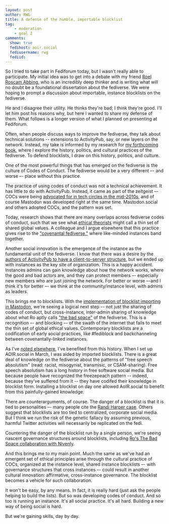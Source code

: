 ```yaml
---
layout: post
author: RWG
title: A defense of the humble, importable blocklist
tag:
    - moderation
    - goal 2
comments: 
  show: true
  fedihost: aoir.social
  fediusername: rwg
  fediid:
---
```

So I tried to take part in Fediforum today, but I wasn't really able to participate. My initial idea was to get into a debate with my friend [Roel Roscam Abbing](https://test.roelof.info/), who is an incredibly deep thinker and is writing what will no doubt be a foundational dissertation about the fediverse. We were hoping to prompt a discussion about importable, instance blocklists on the fediverse.

He and I disagree their utility. He thinks they're bad; I think they're good. I'll let him post his reasons why, but here I wanted to share my defense of them. What follows is a longer version of what I planned on presenting at Fediforum.

<!-- more -->

Often, when people discuss ways to improve the fediverse, they talk about technical solutions -- extensions to ActivityPub, say, or new layers on the network. Instead, my take is informed by my research for [my forthcoming book](/2023/08/17/OxfordUP.html), where I explore the history, politics, and cultural practices of the fediverse. To defend blocklists, I draw on this history, politics, and culture.

One of the most powerful things that has emerged on the fediverse is the culture of Codes of Conduct. The fediverse would be a very different –- and worse –- place without this practice.

The practice of using codes of conduct was not a technical achievement. It has little to do with ActivityPub. Instead, it came as part of the zeitgeist –- COCs were being [advocated for in tech circles in the mid-2010s](https://modelviewculture.com/pieces/codes-of-conduct-when-being-excellent-is-not-enough), and of course Mastodon was developed right at the same time. Mastodon.social and others adopted COCs, and the pattern was set.

Today, research shows that there are many overlaps across fediverse codes of conduct, such that we see what [ethical theorists](https://en.wikipedia.org/wiki/Iris_Marion_Young) might call a thin set of shared global values. A colleague and I argue elsewhere that this practice gives rise to the ["covenantal fediverse,"](https://www.tandfonline.com/doi/full/10.1080/1369118X.2022.2147400) where like-minded instances band together.

Another social innovation is the emergence of the instance as the fundamental unit of the fediverse. I know that there was a desire by the [authors of ActivityPub to have a client-to-server structure](https://www.w3.org/2013/socialweb/social-wg-charter.html), but we ended up with instances as the key site of organization. This is a happy accident. Instances admins can gain knowledge about how the network works, where the good and bad actors are, and they can protect members –- especially new members who are just joining the network. For better or worse –-and I think it's for better –- we think at the community/instance level, with admins as leaders.

This brings me to blocklists. With the [implementation of blocklist importing in Mastodon](https://github.com/mastodon/mastodon/releases/tag/v4.1.0), we're seeing a logical next step –- not just the sharing of codes of conduct, but cross-instance, inter-admin sharing of knowledge about what Ro aptly calls ["the bad space"](https://thebad.space/) of the fediverse. This is a recognition –- and blocking –- of the swath of the internet that fails to meet the thin set of global ethical values. Contemporary blocklists are a codification of early social practices, like #fediblock and backchanneling between covenantally-linked instances.

As I've [noted elsewhere](https://nextcloud.robertwgehl.org/index.php/s/G34Y5X2PoNBq5Xp), I've benefited from this history. When I set up AOIR.social in March, I was aided by imported blocklists. There is a great deal of knowledge on the fediverse about the patterns of "free speech absolutism" (read: racist, misogynist, transmisic, or CSAM-sharing). Free speech absolutism has a long history in free software social media. But because people have recognized the freezepeach pattern -- indeed, because they've suffered from it -- they have codifed their knowledge in blocklist form. Installing a blocklist on day one allowed AoIR.social to benefit from this painfully-gained knowledge.

There are counterarguments, of course. The danger of a blocklist is that it is tied to personalities –- many people cite the [Randi Harper case](https://medium.com/@obvious_humor/dont-use-randi-harper-s-blocklist-use-naziblocker-instead-db16cd666d49). Others suggest that blocklists are too tied to centralized, corporate social media. But I think we run the risk of the genetic fallacy by assuming previous, harmful Twitter activities will necessarily be replicated on the fedi.

Countering the danger of the blocklist run by a single person, we're seeing nascent governance structures around blocklists, including [Ro's The Bad Space collaboration with Nivenly](https://nivenly.org/docs/papers/fsep/).

And this brings me to my main point. Much the same as we've had an emergent set of ethical principles arise through the cultural practice of COCs, organized at the instance level, shared instance blocklists –- with governance structures that cross instances –- could result in another cultural innovation: affirmative, cross-instance governance. The blocklist becomes a vehicle for such collaboration.

It won't be easy, by any means. In fact, it is really hard (just ask the people helping to build the lists). But so was developing codes of conduct. And so too is running an instance. It's all social practice. It's all hard. Building a new way of being social is hard.

But we're gaining skills, day by day.

